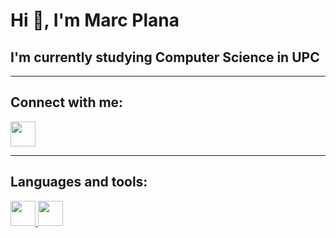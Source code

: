 # Hi 👋, I'm Marc Plana

## I'm currently studying Computer Science in UPC

---

## Connect with me:
<a href="https://www.linkedin.com/in/tu-usuario">
  <img src="https://github.com/user-attachments/assets/adcce794-cbf4-4ab4-97eb-b30a96147a1f" width="40" height="40"/>
</a>

---

## Languages and tools:
<a href="https://www.linkedin.com/in/tu-usuario">
  <img src="https://github.com/user-attachments/assets/0fdd50cb-a544-4ebc-8707-c05d3b139922" width="40" height="40"/>
  <img src="https://github.com/user-attachments/assets/87e93f0c-65ff-452f-8853-c91ae6d2da70" width="40" height="40"/>
</a>

